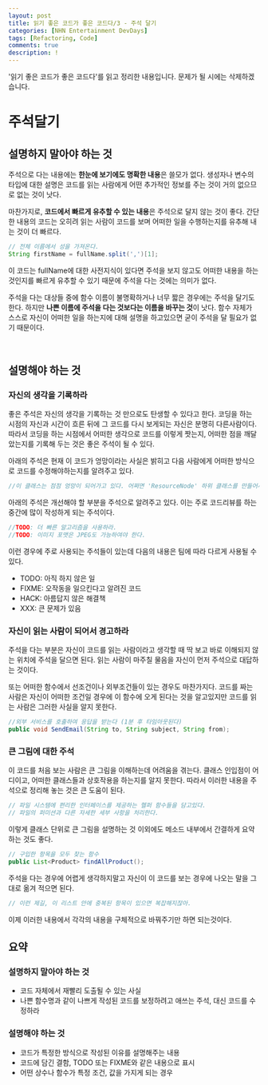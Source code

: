 ```yaml
---
layout: post
title: 읽기 좋은 코드가 좋은 코드다/3 - 주석 달기
categories: [NHN Entertainment DevDays]
tags: [Refactoring, Code]
comments: true
description: !
---
```


'읽기 좋은 코드가 좋은 코드다'를 읽고 정리한 내용입니다. 문제가 될 시에는 삭제하겠습니다.

# 주석달기 #


## 설명하지 말아야 하는 것 ##

주석으로 다는 내용에는 **한눈에 보기에도 명확한 내용**은 쓸모가 없다. 생성자나 변수의 타입에 대한 설명은 코드를 읽는 사람에게 어떤 추가적인 정보를 주는 것이 거의 없으므로 없는 것이 낫다.

마찬가지로, **코드에서 빠르게 유추할 수 있는 내용**은 주석으로 달지 않는 것이 좋다. 간단한 내용의 코드는 오히려 읽는 사람이 코드를 보며 어떠한 일을 수행하는지를 유추해 내는 것이 더 빠르다. 

```java
// 전체 이름에서 성을 가져온다.
String firstName = fullName.split(',')[1];
```

이 코드는 fullName에 대한 사전지식이 있다면 주석을 보지 않고도 어떠한 내용을 하는 것인지를 빠르게 유추할 수 있기 때문에 주석을 다는 것에는 의미가 없다.

주석을 다는 대상들 중에 함수 이름이 불명확하거나 너무 짧은 경우에는 주석을 달기도 한다. 하지만 **나쁜 이름에 주석을 다는 것보다는 이름을 바꾸는 것**이 낫다. 함수 자체가 스스로 자신이 어떠한 일을 하는지에 대해 설명을 하고있으면 굳이 주석을 달 필요가 없기 때문이다.

<br>

## 설명해야 하는 것 ##

### 자신의 생각을 기록하라 ###

좋은 주석은 자신의 생각을 기록하는 것 만으로도 탄생할 수 있다고 한다. 코딩을 하는 시점의 자신과 시간이 흐른 뒤에 그 코드를 다시 보게되는 자신은 분명히 다른사람이다. 따라서 코딩을 하는 시점에서 어떠한 생각으로 코드를 이렇게 짯는지, 어떠한 점을 깨달았는지를 기록해 두는 것은 좋은 주석이 될 수 있다.

아래의 주석은 현재 이 코드가 엉망이라는 사실은 밝히고 다음 사람에게 어떠한 방식으로 코드를 수정해야하는지를 알려주고 있다.

```java
//이 클래스는 점점 엉망이 되어가고 있다. 어쩌면 'ResourceNode' 하위 클래스를 만들어서 정리해야 할 지도 모른다.
```

아래의 주석은 개선해야 할 부분을 주석으로 알려주고 있다. 이는 주로 코드리뷰를 하는 중간에 많이 작성하게 되는 주석이다.

```java
//TODO: 더 빠른 알고리즘을 사용하라.
//TODO: 이미지 포맷은 JPEG도 가능하여야 한다.
```

이런 경우에 주로 사용되는 주석들이 있는데 다음의 내용은 팀에 따라 다르게 사용될 수 있다.

- TODO: 아직 하지 않은 일
- FIXME: 오작동을 일으킨다고 알려진 코드
- HACK: 아름답지 않은 해결책
- XXX: 큰 문제가 있음

### 자신이 읽는 사람이 되어서 경고하라 ###

주석을 다는 부분은 자신이 코드를 읽는 사람이라고 생각할 때 딱 보고 바로 이해되지 않는 위치에 주석을 달으면 된다. 읽는 사람이 마주칠 물음을 자신이 먼저 주석으로 대답하는 것이다.

또는 어떠한 함수에서 선조건이나 외부조건들이 있는 경우도 마찬가지다. 코드를 짜는 사람은 자신이 어떠한 조건일 경우에 이 함수에 오게 된다는 것을 알고있지만 코드를 읽는 사람은 그러한 사실을 알지 못한다.

```java
//외부 서비스를 호출하여 응답을 받는다 (1분 후 타임아웃된다)
public void SendEmail(String to, String subject, String from);
```

### 큰 그림에 대한 주석 ###

이 코드를 처음 보는 사람은 큰 그림을 이해하는데 어려움을 겪는다. 클래스 인입점이 어디이고, 어떠한 클래스들과 상호작용을 하는지를 알지 못한다. 따라서 이러한 내용을 주석으로 정리해 놓는 것은 큰 도움이 된다.

```java
// 파일 시스템에 편리한 인터페이스를 제공하는 헬퍼 함수들을 담고있다.
// 파일의 퍼미션과 다른 자세한 세부 사항을 처리한다.
```

이렇게 클래스 단위로 큰 그림을 설명하는 것 이외에도 메소드 내부에서 간결하게 요약하는 것도 좋다.

```java
// 구입한 항목을 모두 찾는 함수
public List<Product> findAllProduct();
```

주석을 다는 경우에 어렵게 생각하지말고 자신이 이 코드를 보는 경우에 나오는 말을 그대로 옮겨 적으면 된다.

```java
// 이런 제길, 이 리스트 안에 중복된 항목이 있으면 복잡해지잖아.
```

이제 이러한 내용에서 각각의 내용을 구체적으로 바꿔주기만 하면 되는것이다.


## 요약

### 설명하지 말아야 하는 것

- 코드 자체에서 재빨리 도출될 수 있는 사실
- 나쁜 함수명과 같이 나쁘게 작성된 코드를 보정하려고 애쓰는 주석, 대신 코드를 수정하라

### 설명해야 하는 것

- 코드가 특정한 방식으로 작성된 이유를 설명해주는 내용
- 코드에 담긴 결함, TODO 또는 FIXME와 같은 내용으로 표시
- 어떤 상수나 함수가 특정 조건, 값을 가지게 되는 경우
